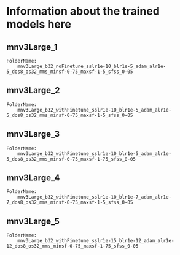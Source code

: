 # Information about the trained models here
## mnv3Large_1
    FolderName:
        mnv3Large_b32_noFinetune_sslr1e-10_blr1e-5_adam_alr1e-5_dos8_os32_mms_minsf-0-75_maxsf-1-5_sfss_0-05


## mnv3Large_2
    FolderName:
        mnv3Large_b32_withFinetune_sslr1e-10_blr1e-5_adam_alr1e-5_dos8_os32_mms_minsf-0-75_maxsf-1-5_sfss_0-05


## mnv3Large_3
    FolderName:
        mnv3Large_b32_withFinetune_sslr1e-10_blr1e-5_adam_alr1e-5_dos8_os32_mms_minsf-0-75_maxsf-1-75_sfss_0-05


## mnv3Large_4
    FolderName:
        mnv3Large_b32_withFinetune_sslr1e-10_blr1e-7_adam_alr1e-7_dos8_os32_mms_minsf-0-75_maxsf-1-5_sfss_0-05


## mnv3Large_5
    FolderName:
        mnv3Large_b32_withFinetune_sslr1e-15_blr1e-12_adam_alr1e-12_dos8_os32_mms_minsf-0-75_maxsf-1-75_sfss_0-05
